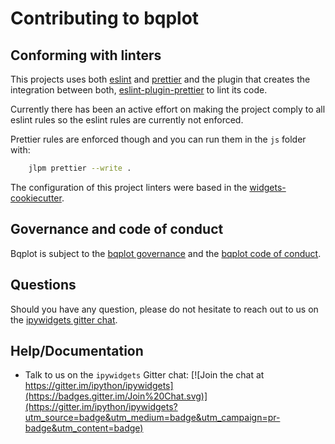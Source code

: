 # Contributing to bqplot

## Conforming with linters

This projects uses both [eslint](https://eslint.org/) and [prettier](https://github.com/prettier/prettier) and the plugin that creates the integration between both, [eslint-plugin-prettier](https://github.com/prettier/eslint-plugin-prettier) to lint its code.

Currently there has been an active effort on making the project comply to all eslint rules so the eslint rules are currently not enforced.

Prettier rules are enforced though and you can run them in the `js` folder with:

```bash
    jlpm prettier --write .
```

The configuration of this project linters were based in the [widgets-cookiecutter](https://github.com/jupyter-widgets/widget-ts-cookiecutter/tree/master/%7B%7Bcookiecutter.github_project_name%7D%7D).

## Governance and code of conduct

Bqplot is subject to the [bqplot governance](https://github.com/bqplot/governance/blob/master/governance.md) and the [bqplot code of conduct](https://github.com/bqplot/governance/blob/master/code_of_conduct.md).

## Questions

Should you have any question, please do not hesitate to reach out to us on the [ipywidgets gitter chat](https://gitter.im/jupyter-widgets/Lobby).

## Help/Documentation

- Talk to us on the `ipywidgets` Gitter chat: [![Join the chat at https://gitter.im/ipython/ipywidgets](https://badges.gitter.im/Join%20Chat.svg)](https://gitter.im/ipython/ipywidgets?utm_source=badge&utm_medium=badge&utm_campaign=pr-badge&utm_content=badge)
